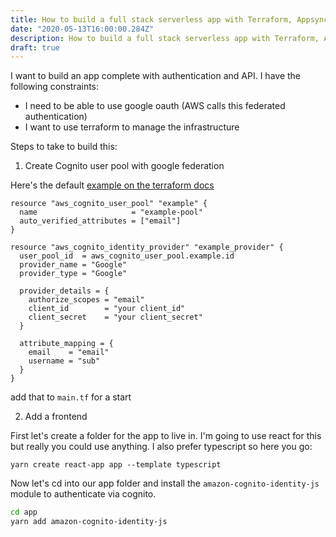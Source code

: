 ```yaml
---
title: How to build a full stack serverless app with Terraform, Appsync and React
date: "2020-05-13T16:00:00.284Z"
description: How to build a full stack serverless app with Terraform, Appsync and React
draft: true
---
```



I want to build an app complete with authentication and API. I have the following constraints:

- I need to be able to use google oauth (AWS calls this federated authentication)
- I want to use terraform to manage the infrastructure


Steps to take to build this:

1. Create Cognito user pool with google federation

Here's the default [example on the terraform docs](https://registry.terraform.io/providers/hashicorp/aws/latest/docs/resources/cognito_identity_provider)

```
resource "aws_cognito_user_pool" "example" {
  name                     = "example-pool"
  auto_verified_attributes = ["email"]
}

resource "aws_cognito_identity_provider" "example_provider" {
  user_pool_id  = aws_cognito_user_pool.example.id
  provider_name = "Google"
  provider_type = "Google"

  provider_details = {
    authorize_scopes = "email"
    client_id        = "your client_id"
    client_secret    = "your client_secret"
  }

  attribute_mapping = {
    email    = "email"
    username = "sub"
  }
}
```

add that to `main.tf` for a start

2. Add a frontend

First let's create a folder for the app to live in. I'm going to use react for this but really you could use anything. I also prefer typescript so here you go:

```
yarn create react-app app --template typescript
```

Now let's cd into our app folder and install the `amazon-cognito-identity-js` module to authenticate via cognito.

```sh
cd app 
yarn add amazon-cognito-identity-js
```







